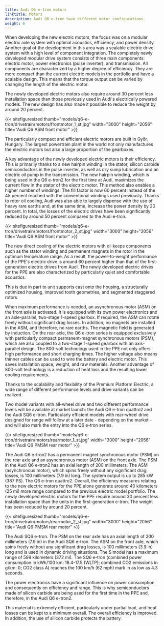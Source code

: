 ```yaml
---
title: Audi Q6 e-tron motors
linktitle: Motors
description: Audi Q6 e-tron have different motor configurations.
weight: 6
---
```


When developing the new electric motors, the focus was on a modular electric axle system with optimal acoustics, efficiency, and power density. Another goal of the development in this area was a scalable electric drive system with a high level of component integration. The completely newly developed modular drive system consists of three main components: electric motor, power electronics (pulse inverter), and transmission. All components are characterized by a higher degree of efficiency. They are more compact than the current electric models in the portfolio and have a scalable design. This means that the torque output can be varied by changing the length of the electric motor.

The newly developed electric motors also require around 30 percent less installation space than those previously used in Audi's electrically powered models. The new design has also made it possible to reduce the weight by around
20 percent.

{{< sitefiguresized thumb="models/q6-e-tron/drivetrain/motors/frontmotor_1_st.jpg" width="3000" height="2056" title="Audi Q6 ASM front motor" >}}

The particularly compact and efficient electric motors are built in Győr, Hungary. The largest powertrain plant in the world not only manufactures the electric motors but also a large proportion of the gearboxes.

A key advantage of the newly developed electric motors is their efficiency. This is primarily thanks to a new hairpin winding in the stator, silicon carbide semiconductors in the pulse inverter, as well as dry sump lubrication and an electric oil pump in the transmission. The new hairpin winding, which is being used in the Q6 e-tron2 for the first time at Audi, maximizes the current flow in the stator of the electric motor. This method also enables a higher number of windings: The fill factor is now 60 percent instead of the 45 percent reached with the conventional windings used previously. Thanks to rotor oil cooling, Audi was also able to largely dispense with the use of heavy rare earths and, at the same time, increase the power density by 20 percent. In total, the losses of the electric drives have been significantly reduced by around 50 percent compared to the Audi e-tron.

{{< sitefiguresized thumb="models/q6-e-tron/drivetrain/motors/frontmotor_2_st.jpg" width="3000" height="2056" title="Audi Q6 ASM front motor" >}}

The new direct cooling of the electric motors with oil keeps components such as the stator winding and permanent magnets in the rotor in the optimum temperature range. As a result, the power-to-weight performance of the PPE's electric drive is around 60 percent higher than that of the first-generation electric drives from Audi. The newly developed electric drives for the PPE are also characterized by particularly quiet and comfortable acoustics.

This is due in part to unit supports cast onto the housing, a structurally optimized housing, improved tooth geometries, and segmented staggered rotors.

When maximum performance is needed, an asynchronous motor (ASM) on the front axle is activated. It is equipped with its own power electronics and an axle-parallel, two-stage 1-speed gearbox. If required, the ASM can rotate freely without significant drag losses. In addition, no magnets are installed in the ASM, and therefore, no rare earths. The magnetic field is generated by induction. On the rear axle, the Q6 e-tron series is equipped exclusively with particularly compact permanent-magnet synchronous motors (PSM), which are also coupled to a two-stage 1-speed gearbox with an axis-parallel design. The 800-volt technology used in the PPE not only offers high performance and short charging times. The higher voltage also means thinner cables can be used to wire the battery and electric motor. This saves installation space, weight, and raw materials. Another advantage of 800-volt technology is a reduction of heat loss and the resulting lower cooling requirements.

Thanks to the scalability and flexibility of the Premium Platform Electric, a wide range of different performance levels and drive variants can be realized.

Two model variants with all-wheel drive and two different performance levels will be available at market launch: the Audi Q6 e-tron quattro2 and the Audi SQ6 e-tron. Particularly efficient models with rear-wheel drive designed for range will follow at a later date - depending on the market - and will also mark the entry into the Q6 e-tron series.

{{< sitefiguresized thumb="models/q6-e-tron/drivetrain/motors/rearmotor_1_st.jpg" width="3000" height="2056" title="Audi Q6 PMSM rear motor" >}}

The Audi Q6 e-tron2 has a permanent magnet synchronous motor (PSM) on the rear axle and an asynchronous motor (ASM) on the front axle. The PSM in the Audi Q6 e-tron2 has an axial length of 200 millimeters. The ASM (asynchronous motor), which spins freely without any significant drag losses, is 100 millimeters (7.9 in) long. The system output is up to 285 kW (387 PS). The Q6 e-tron quattro2. Overall, the efficiency measures relating to the new electric motors for the PPE alone generate around 40 kilometers (25 mi) more range compared to the previous electric model portfolio. The newly developed electric motors for the PPE require around 30 percent less installation space than the units in the first-generation e-tron. The weight has been reduced by around 20 percent.

{{< sitefiguresized thumb="models/q6-e-tron/drivetrain/motors/rearmotor_2_st.jpg" width="3000" height="2056" title="Audi Q6 PMSM rear motor" >}}

The Audi SQ6 e-tron. The PSM on the rear axle has an axial length of 200 millimeters (7.9 in) in the Audi SQ6 e-tron. The ASM on the front axle, which spins freely without any significant drag losses, is 100 millimeters (3.9 in) long and is used in dynamic driving situations. The S model has a maximum range of 598 kilometers (372 mi). The SQ6 e-tron (combined power consumption in kWh/100 km: 18.4-17.5 (WLTP); combined CO2 emissions in g/km: 0; CO2 class A) reaches the 100 km/h (62 mph) mark in as low as 4.3 seconds.

The power electronics have a significant influence on power consumption and consequently on efficiency and range. This is why semiconductors made of silicon carbide are being used for the first time in the PPE and, therefore, in the Audi Q6 e-tron2.

This material is extremely efficient, particularly under partial load, and heat losses can be kept to a minimum overall. The overall efficiency is improved. In addition, the use of silicon carbide protects the battery.